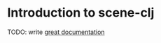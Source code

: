 # Introduction to scene-clj

TODO: write [great documentation](http://jacobian.org/writing/what-to-write/)
